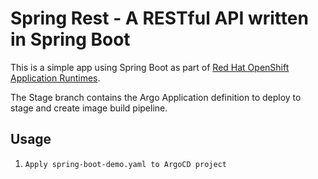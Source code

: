 # Spring Rest - A RESTful API written in Spring Boot

This is a simple app using Spring Boot as part of [Red Hat OpenShift Application Runtimes](https://middlewareblog.redhat.com/2017/05/05/red-hat-openshift-application-runtimes-and-spring-boot-details-you-want-to-know/).

The Stage branch contains the Argo Application definition to deploy to stage and create image build pipeline.

## Usage

1. `Apply spring-boot-demo.yaml to ArgoCD project`

